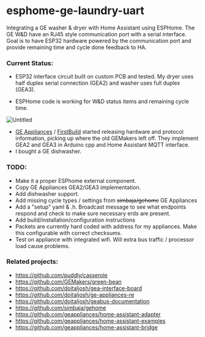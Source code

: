 # esphome-ge-laundry-uart
Integrating a GE washer & dryer with Home Assistant using ESPHome.  The GE W&D have an RJ45 style communication port with a serial interface.  Goal is to have ESP32 hardware powered by the communication port and provide remaining time and cycle done feedback to HA.

### Current Status:

- ESP32 interface circuit built on custom PCB and tested.  My dryer uses half duplex serial connection (GEA2) and washer uses full duplex (GEA3).  

- ESPHome code is working for W&D status items and remaining cycle time.  

![Untitled](https://user-images.githubusercontent.com/10102873/147993815-92dd5a8d-6161-4f82-92d9-c3f3c9e52dda.png)

* [GE Appliances](https://github.com/geappliances) / [FirstBuild](https://firstbuild.com/inventions/home-assistant-adapter/) started releasing hardware and protocol information, picking up where the old GEMakers left off.  They implement GEA2 and GEA3 in Arduino cpp and Home Assistant MQTT interface.
* I bought a GE dishwasher.

### TODO:

- Make it a proper ESPhome external component.  
- Copy GE Appliances GEA2/GEA3 implementation.
- Add dishwasher support.
- Add missing cycle types / settings from ~~simbaja/gehome~~ GE Appliances
- Add a "setup" yaml & .h.  Broadcast message to see what endpoints respond and check to make sure necessary erds are present. 
- Add build/installation/configuration instructions
- Packets are currently hard coded with address for my appliances.  Make this configurable with correct checksums.
- Test on appliance with integrated wifi.  Will extra bus traffic / processor load cause problems. 

### Related projects:

- https://github.com/puddly/casserole
- https://github.com/GEMakers/green-bean
- https://github.com/doitaljosh/gea-interface-board
- https://github.com/doitaljosh/ge-appliances-re
- https://github.com/doitaljosh/geabus-documentation
- https://github.com/simbaja/gehome
- https://github.com/geappliances/home-assistant-adapter
- https://github.com/geappliances/home-assistant-examples
- https://github.com/geappliances/home-assistant-bridge



